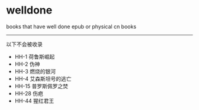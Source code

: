 # welldone

books that have well done epub or physical cn books

--------

以下不会被收录

+ HH-1 荷鲁斯崛起
+ HH-2 伪神
+ HH-3 燃烧的银河
+ HH-4 艾森斯坦号的逃亡
+ HH-15 普罗斯佩罗之焚
+ HH-28 伤疤
+ HH-44 猩红君王
